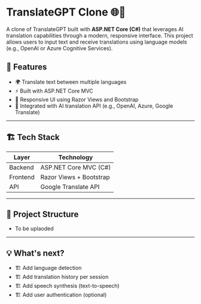 # TranslateGPT Clone 🌐🧠

A clone of TranslateGPT built with **ASP.NET Core (C#)** that leverages AI translation capabilities through a modern, responsive interface. This project allows users to input text and receive translations using language models (e.g., OpenAI or Azure Cognitive Services).

## 🚀 Features

- 🌍 Translate text between multiple languages
- ⚡ Built with ASP.NET Core MVC
- 🎨 Responsive UI using Razor Views and Bootstrap
- 🧠 Integrated with AI translation API (e.g., OpenAI, Azure, Google Translate)


---

## 🏗️ Tech Stack

| Layer           | Technology                     |
|-----------------|--------------------------------|
| Backend         | ASP.NET Core MVC (C#)          |
| Frontend        | Razor Views + Bootstrap        |
| API             | Google Translate API           |

---

## 📂 Project Structure

- To be uplaoded

---

## 💡 What's next?

- 🏗️ Add language detection
- 🏗️ Add translation history per session
- 🏗️ Add speech synthesis (text-to-speech)
- 🏗️ Add user authentication (optional)

